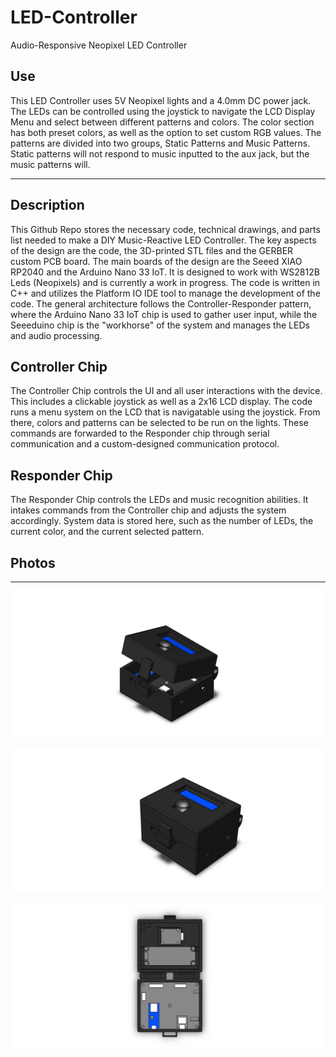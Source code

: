 # LED-Controller
 Audio-Responsive Neopixel LED Controller

## Use

 This LED Controller uses 5V Neopixel lights and a 4.0mm DC power jack. The LEDs can be controlled using the joystick to navigate the LCD Display Menu and select between different patterns and colors. The color section has both preset colors, as well as the option to set custom RGB values. The patterns are divided into two groups, Static Patterns and Music Patterns. Static patterns will not respond to music inputted to the aux jack, but the music patterns will. 
 
---

## Description
 This Github Repo stores the necessary code, technical drawings, and parts list needed to make a DIY Music-Reactive LED Controller. The key aspects of the design are the code, the 3D-printed STL files and the GERBER custom PCB board. The main boards of the design are the Seeed XIAO RP2040 and the Arduino Nano 33 IoT. It is designed to work with WS2812B Leds (Neopixels) and is currently a work in progress. The code is written in C++ and utilizes the Platform IO IDE tool to manage the development of the code. The general architecture follows the Controller-Responder pattern, where the Arduino Nano 33 IoT chip is used to gather user input, while the Seeeduino chip is the "workhorse" of the system and manages the LEDs and audio processing. 
 
 
 ## Controller Chip
  The Controller Chip controls the UI and all user interactions with the device. This includes a clickable joystick as well as a 2x16 LCD display. The code runs a menu system on the LCD that is navigatable using the joystick. From there, colors and patterns can be selected to be run on the lights. These commands are forwarded to the Responder chip through serial communication and a custom-designed communication protocol.
  
  
 ## Responder Chip
  The Responder Chip controls the LEDs and music recognition abilities. It intakes commands from the Controller chip and adjusts the system accordingly. System data is stored here, such as the number of LEDs, the current color, and the current selected pattern. 
   
   
 ## Photos
 ---
 ![alt text](https://github.com/JohnWom/LED-Controller/blob/main/Physicals/Photos/Isometric.PNG?raw=true)
 
 ![alt text](https://github.com/JohnWom/LED-Controller/blob/main/Physicals/Photos/Isometric%20Closed.PNG?raw=true)
 
  ![alt text](https://github.com/JohnWom/LED-Controller/blob/main/Physicals/Photos/Top.PNG?raw=true)
